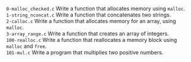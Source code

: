 `0-malloc_checked.c` Write a function that allocates memory using `malloc`.\
`1-string_nconcat.c` Write a function that concatenates two strings.\
`2-calloc.c` Write a function that allocates memory for an array, using `malloc`.\
`3-array_range.c` Write a function that creates an array of integers.\
`100-realloc.c` Write a function that reallocates a memory block using `malloc` and `free`.\
`101-mul.c` Write a program that multiplies two positive numbers.
